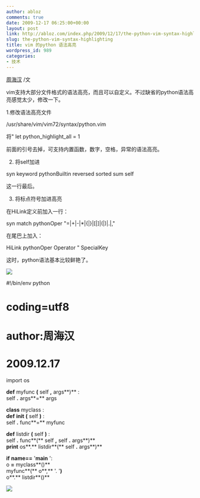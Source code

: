 ```yaml
---
author: abloz
comments: true
date: 2009-12-17 06:25:00+00:00
layout: post
link: http://abloz.com/index.php/2009/12/17/the-python-vim-syntax-highlighting/
slug: the-python-vim-syntax-highlighting
title: vim 的python 语法高亮
wordpress_id: 989
categories:
- 技术
---
```


[周海汉](http://blog.csdn.net/ablo_zhou) /文

 

vim支持大部分文件格式的语法高亮，而且可以自定义。不过缺省的python语法高亮感觉太少，修改一下。

 

1.修改语法高亮文件

/usr/share/vim/vim72/syntax/python.vim

 

将"  let python_highlight_all = 1

前面的引号去掉，可支持内置函数，数字，空格，异常的语法高亮。

 

2. 将self加进

syn keyword pythonBuiltin reversed sorted sum self

这一行最后。

 

3. 将标点符号加进高亮

在HiLink定义前加入一行：

syn match pythonOper "=|+|-|*|{|}|[|]|(|)|.|,"

在尾巴上加入：

HiLink pythonOper Operator " SpecialKey

 

这时，python语法基本比较鲜艳了。

 

![](http://p.blog.csdn.net/images/p_blog_csdn_net/ablo_zhou/EntryImages/20091217/Screenshot-syntax.py%20%28%7E%29%20-%20GVIM-1.png)

 

#!/bin/env python   
# coding=utf8    
# author:周海汉   
# 2009.12.17   
  
import os  
  
**def** myfunc **(** self **,** args**)** :  
self **.** args**=** args  
  
**class** myclass :  
**def** __init__ **(** self **)** :  
self **.** func**=** myfunc  
  
**def** listdir **(** self **)** :  
self **.** func**(** self **,** self **.** args**)**   
**print** os**.** listdir**(** self **.** args**)**   
  
**if** __name__**==** '__main__ ':  
o **=** myclass**()**   
myfunc**(** o**,** '. '**)**   
o**.** listdir**()**

  
  


![](http://img.zemanta.com/pixy.gif?x-id=81ba8a22-1f3c-8a82-94a2-93790033bfb2)
